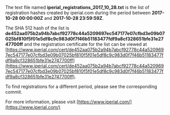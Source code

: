 The text file named **iperial_registrations_2017_10_28.txt** is the list of registration hashes created by iperial.com during the period between **2017-10-28 00:00:00Z** and **2017-10-28 23:59:59Z**.

The SHA 512 hash of the list is **de452aa075b2a94b7abcf92778c44a5209697ec547177e07cfbd3e09b07025bf810f5f01e5df8c9c983d0f7f46b51183477fdf9a8cf328651bfe31e2747700ff** and the registration certificate for the list can be viewed at [https://www.iperial.com/cert/de452aa075b2a94b7abcf92778c44a5209697ec547177e07cfbd3e09b07025bf810f5f01e5df8c9c983d0f7f46b51183477fdf9a8cf328651bfe31e2747700ff](https://www.iperial.com/cert/de452aa075b2a94b7abcf92778c44a5209697ec547177e07cfbd3e09b07025bf810f5f01e5df8c9c983d0f7f46b51183477fdf9a8cf328651bfe31e2747700ff).

To find registrations for a different period, please see the corresponding commit.

For more information, please visit [https://www.iperial.com/](https://www.iperial.com/)
